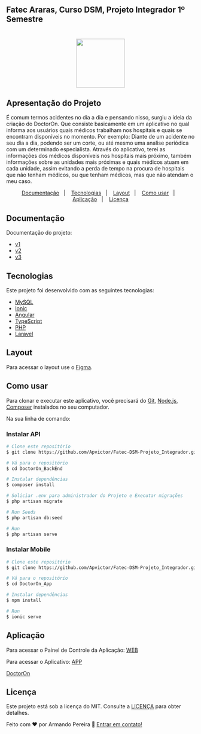 ## Fatec Araras, Curso DSM, Projeto Integrador 1º Semestre 


<!-- Logo -->
<h1 align="center">
    <img src="https://ik.imagekit.io/mnbr5uwksus/DoctorOn/LOGO_j-IGD2aXNCE.svg?updatedAt=1636410321224" height="130"/>
</h1>

Apresentação do Projeto
---
É comum termos acidentes no dia a dia e pensando nisso, surgiu a ideia da criação do DoctorOn.
Que consiste basicamente em um aplicativo no qual informa aos usuários quais médicos trabalham nos hospitais e quais se encontram disponíveis no momento.
Por exemplo:
Diante de um acidente no seu dia a dia,
podendo ser um corte, ou até mesmo uma analise periódica com um determinado especialista. Através do aplicativo, terei as informações dos médicos disponíveis nos hospitais mais próximo, também informações sobre as unidades mais próximas e quais médicos atuam em cada unidade, assim evitando a perda de tempo na procura de hospitais que não tenham médicos, ou que tenham médicos, mas que não atendam o meu caso.

<p align="center">
  <a href="#documentação">Documentação</a>&nbsp;&nbsp;&nbsp;|&nbsp;&nbsp;&nbsp;
  <a href="#tecnologias">Tecnologias</a>&nbsp;&nbsp;&nbsp;|&nbsp;&nbsp;&nbsp;
  <a href="#layout">Layout</a>&nbsp;&nbsp;&nbsp;|&nbsp;&nbsp;&nbsp;
  <a href="#como-usar">Como usar</a>&nbsp;&nbsp;&nbsp;|&nbsp;&nbsp;&nbsp;
  <a href="#aplicação">Aplicação</a>&nbsp;&nbsp;&nbsp;|&nbsp;&nbsp;&nbsp;
  <a href="#licença">Licença</a>
</p>

## Documentação

Documentação do projeto:

- <a href="https://github.com/Apvictor/Fatec-DSM-Projeto_Integrador/blob/main/Docs/Documento_RequisitosV1.pdf" target="_blank">v1</a>
- <a href="https://github.com/Apvictor/Fatec-DSM-Projeto_Integrador/blob/main/Docs/Documento_RequisitosV2.pdf" target="_blank">v2</a>
- <a href="https://github.com/Apvictor/Fatec-DSM-Projeto_Integrador/blob/main/Docs/Documento_RequisitosV3.pdf" target="_blank">v3</a>
## Tecnologias

Este projeto foi desenvolvido com as seguintes tecnologias:

- [MySQL](https://www.mysql.com/)
- [Ionic](https://ionicframework.com/)
- [Angular](https://angular.io/)
- [TypeScript](https://www.typescriptlang.org/)
- [PHP](https://www.php.net/)
- [Laravel](https://laravel.com/)

## Layout

Para acessar o layout use o [Figma](https://www.figma.com/file/VPNCoCYiAdLfrX7bckOXWk/DoctorOn?node-id=0%3A1).

## Como usar

Para clonar e executar este aplicativo, você precisará do [Git](https://git-scm.com), [Node.js](https://nodejs.org/en/), [Composer](https://getcomposer.org/) instalados no seu computador.

Na sua linha de comando:

### Instalar API

```bash
# Clone este repositório
$ git clone https://github.com/Apvictor/Fatec-DSM-Projeto_Integrador.git

# Vá para o repositório 
$ cd DoctorOn_BackEnd

# Instalar dependências
$ composer install

# Soliciar .env para administrador do Projeto e Executar migrações
$ php artisan migrate

# Run Seeds
$ php artisan db:seed

# Run
$ php artisan serve
```

### Instalar Mobile

```bash
# Clone este repositório
$ git clone https://github.com/Apvictor/Fatec-DSM-Projeto_Integrador.git

# Vá para o repositório 
$ cd DoctorOn_App

# Instalar dependências
$ npm install

# Run
$ ionic serve
```

## Aplicação

Para acessar o Painel de Controle da Aplicação: [WEB](https://doctor-on.herokuapp.com/)

Para acessar o Aplicativo: [APP](DoctorOn_App/platforms/android/build/../app/build/outputs/apk/debug/app-debug.apk)

<a href="DoctorOn_App/platforms/android/build/../app/build/outputs/apk/debug/app-debug.apk" download="DoctorOn">DoctorOn</a>

## Licença

Este projeto está sob a licença do MIT. Consulte a [LICENÇA](https://github.com/DanielObara/NLW-1.0/blob/master/LICENSE) para obter detalhes.

Feito com ♥ por Armando Pereira 👋 [Entrar em contato!](https://www.linkedin.com/in/armando-v%C3%ADctor-pereira-2021/)
